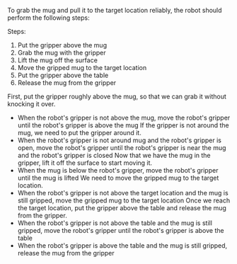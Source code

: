 To grab the mug and pull it to the target location reliably, the robot should perform the following steps:

Steps: 
1. Put the gripper above the mug
2. Grab the mug with the gripper
3. Lift the mug off the surface
4. Move the gripped mug to the target location
5. Put the gripper above the table
6. Release the mug from the gripper

First, put the gripper roughly above the mug, so that we can grab it without knocking it over.
- When the robot's gripper is not above the mug, move the robot's gripper until the robot's gripper is above the mug
If the gripper is not around the mug, we need to put the gripper around it.
- When the robot's gripper is not around mug and the robot's gripper is open, move the robot's gripper until the robot's gripper is near the mug and the robot's gripper is closed
Now that we have the mug in the gripper, lift it off the surface to start moving it.
- When the mug is below the robot's gripper, move the robot's gripper until the mug is lifted
We need to move the gripped mug to the target location.
- When the robot's gripper is not above the target location and the mug is still gripped, move the gripped mug to the target location
Once we reach the target location, put the gripper above the table and release the mug from the gripper.
- When the robot's gripper is not above the table and the mug is still gripped, move the robot's gripper until the robot's gripper is above the table
- When the robot's gripper is above the table and the mug is still gripped, release the mug from the gripper